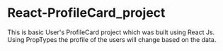 # React-ProfileCard_project
This is basic User's ProfileCard project which was built using React Js.
Using PropTypes the profile of the users will change based on the data.
